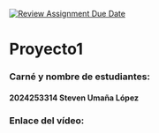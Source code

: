 [![Review Assignment Due Date](https://classroom.github.com/assets/deadline-readme-button-22041afd0340ce965d47ae6ef1cefeee28c7c493a6346c4f15d667ab976d596c.svg)](https://classroom.github.com/a/3HYWdOJH)
# Proyecto1
### Carné y nombre de estudiantes:
#### 2024253314 Steven Umaña López
### Enlace del vídeo:
